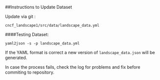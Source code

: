 ##Instructions to Update Dataset

Update via git :

 `cncf_landscape1/src/data/landscape_data.yml`

####Testing Dataset:

`yaml2json -s -p landscape_data.yml`

If the YAML format is correct a new version of `landscape_data.json` will be generated.

In case the process fails, check the log for problems and fix before commiting to repository.

